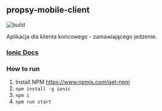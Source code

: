 ## propsy-mobile-client

![build](https://travis-ci.org/wutee/mobile-client.svg?branch=master)

Aplikacja dla klienta końcowego - zamawiającego jedzenie.
### [Ionic Docs](https://ionicframework.com/docs/components/)

### How to run
1) Install NPM
https://www.npmjs.com/get-npm
2) `npm install -g ionic`
3) `npm i`
4) `npm run start`

